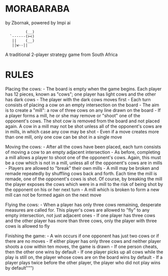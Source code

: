 # MORABARABA

by Zbornak, powered by Impi ai
    
             (__)    
      `------(><)
       ||    (__)
       ||w--||
    
A traditional 2-player strategy game from South Africa

# RULES

Placing the cows:
    - The board is empty when the game begins. Each player has 12 pieces, known as "cows"; one player has light cows and the other has dark cows
    - The player with the dark cows moves first
    - Each turn consists of placing a cow on an empty intersection on the board
    - The aim is to create a "mill": a row of three cows on any line drawn on the board
    - If a player forms a mill, he or she may remove or "shoot" one of the opponent's cows. The shot cow is removed from the board and not placed again. A cow in a mill may not be shot unless all of the opponent's cows are in mills, in which case any cow may be shot
    - Even if a move creates more than one mill, only one cow can be shot in a single move
    
Moving the cows:
    - After all the cows have been placed, each turn consists of moving a cow to an empty adjacent intersection
    - As before, completing a mill allows a player to shoot one of the opponent's cows. Again, this must be a cow which is not in a mill, unless all of the opponent's cows are in mills
    - Players are allowed to "break" their own mills
    - A mill may be broken and remade repeatedly by shuffling cows back and forth. Each time the mill is remade, one of the opponent's cows is shot. Of course, by breaking the mill the player exposes the cows which were in a mill to the risk of being shot by the opponent on his or her next turn
    - A mill which is broken to form a new mill can not be formed again on the next move
    
Flying the cows:
    - When a player has only three cows remaining, desperate measures are called for. This player's cows are allowed to "fly" to any empty intersection, not just adjacent ones
    - If one player has three cows and the other player has more than three cows, only the player with three cows is allowed to fly
    
Finishing the game:
    - A win occurs if one opponent has just two cows or if there are no moves
    - If either player has only three cows and neither player shoots a cow within ten moves, the game is drawn
    - If one person cheats, then the other one wins by default
    - If one player picks up all cows while the play is still on, the player whose cows are on the board wins by default
    - If a player plays twice before the other player, the player who did not play wins by default""")
